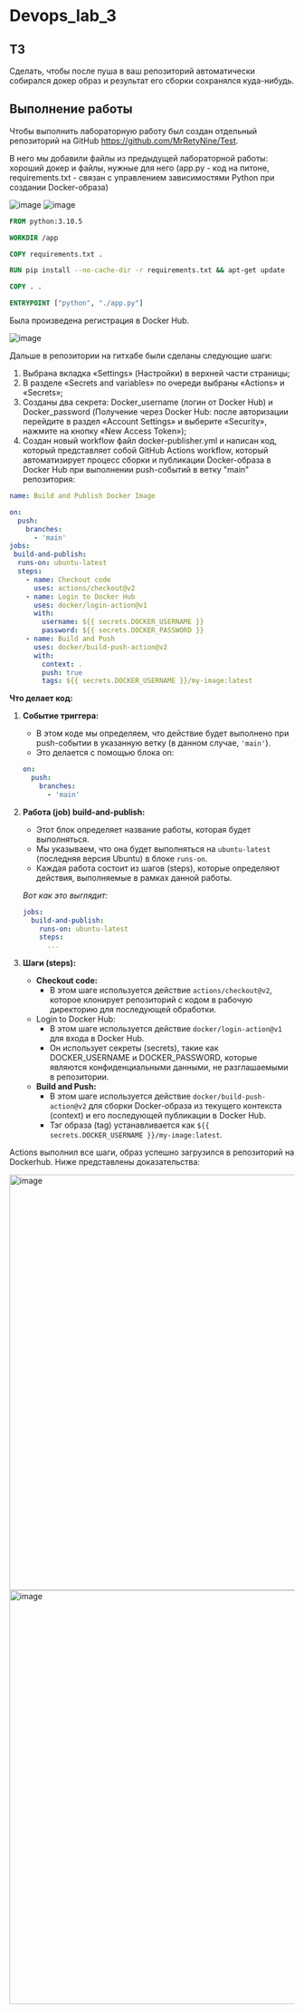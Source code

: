 # Devops_lab_3

## ТЗ
Сделать, чтобы после пуша в ваш репозиторий автоматически собирался докер образ и результат его сборки сохранялся куда-нибудь.

## Выполнение работы

Чтобы выполнить лабораторную работу был создан отдельный репозиторий на GitHub https://github.com/MrRetyNine/Test.

В него мы добавили файлы из предыдущей лабораторной работы: хороший докер и файлы, нужные для него (app.py - код на питоне, requirements.txt - связан с управлением зависимостями Python при создании Docker-образа)


![image](https://github.com/MrRetyNine/Devops_lab/assets/112976351/64439a6b-fb28-48d9-9620-ae93222b8785)
![image](https://github.com/MrRetyNine/Devops_lab/assets/112976351/7908795a-035c-46d7-b852-189f2e1dc601)


```Dockerfile
FROM python:3.10.5

WORKDIR /app

COPY requirements.txt .

RUN pip install --no-cache-dir -r requirements.txt && apt-get update

COPY . .

ENTRYPOINT ["python", "./app.py"]
```

Была произведена регистрация в Docker Hub.

![image](https://github.com/MrRetyNine/Devops_lab/assets/112976351/3cbcff2e-ca5d-4363-a91d-c2e6e6673f64)

Дальше в репозитории на гитхабе были сделаны следующие шаги:

1. Выбрана вкладка  «Settings» (Настройки) в верхней части страницы;
2. В разделе «Secrets and variables» по очереди выбраны «Actions» и «Secrets»;
3. Созданы два секрета: Docker_username (логин от Docker Hub) и Docker_password (Получение через Docker Hub: после авторизации перейдите в раздел «Account Settings» и выберите «Security», нажмите на кнопку «New Access Token»);
4. Создан новый workflow файл docker-publisher.yml и написан код, который представляет собой GitHub Actions workflow, который автоматизирует процесс сборки и публикации Docker-образа в Docker Hub при выполнении push-событий в ветку "main" репозитория:

```YAML
name: Build and Publish Docker Image

on:
  push:
    branches:
      - 'main'
jobs:
 build-and-publish:
  runs-on: ubuntu-latest
  steps:
    - name: Checkout code
      uses: actions/checkout@v2
    - name: Login to Docker Hub
      uses: docker/login-action@v1
      with:
        username: ${{ secrets.DOCKER_USERNAME }}
        password: ${{ secrets.DOCKER_PASSWORD }}
    - name: Build and Push
      uses: docker/build-push-action@v2
      with:
        context: .
        push: true
        tags: ${{ secrets.DOCKER_USERNAME }}/my-image:latest

```
**Что делает код:**

1. **Событие триггера:** 
   - В этом коде мы определяем, что действие будет выполнено при push-событии в указанную ветку (в данном случае, `'main'`).
   - Это делается с помощью блока on:

   ```yaml
   on:
     push:
       branches:
         - 'main'
   ```

2. **Работа (job) build-and-publish:**
   - Этот блок определяет название работы, которая будет выполняться.
   - Мы указываем, что она будет выполняться на `ubuntu-latest` (последняя версия Ubuntu) в блоке `runs-on`.
   - Каждая работа состоит из шагов (steps), которые определяют действия, выполняемые в рамках данной работы.

   _Вот как это выглядит:_

   ```yaml
   jobs:
     build-and-publish:
       runs-on: ubuntu-latest
       steps:
         ...
   ```

3. **Шаги (steps):**
   - **Checkout code:**
     - В этом шаге используется действие `actions/checkout@v2`, которое клонирует репозиторий с кодом в рабочую директорию для последующей обработки.
   - Login to Docker Hub:
     - В этом шаге используется действие `docker/login-action@v1` для входа в Docker Hub.
     - Он использует секреты (secrets), такие как DOCKER_USERNAME и DOCKER_PASSWORD, которые являются конфиденциальными данными, не разглaшаемыми в репозитории.
   - **Build and Push:**
     - В этом шаге используется действие `docker/build-push-action@v2` для сборки Docker-образа из текущего контекста (context) и его последующей публикации в Docker Hub.
     - Тэг образа (tag) устанавливается как `${{ secrets.DOCKER_USERNAME }}/my-image:latest`.

Actions выполнил все шаги, образ успешно загрузился в репозиторий на Dockerhub. Ниже представлены доказательства:

<img width="733" alt="image" src="https://github.com/MrRetyNine/Devops_lab/assets/112976351/433d46b3-acf0-4b92-bbfb-523433bcae40">
<img width="730" alt="image" src="https://github.com/MrRetyNine/Devops_lab/assets/112976351/ea0c842b-0c00-40fd-b739-e7eeda27f232">
